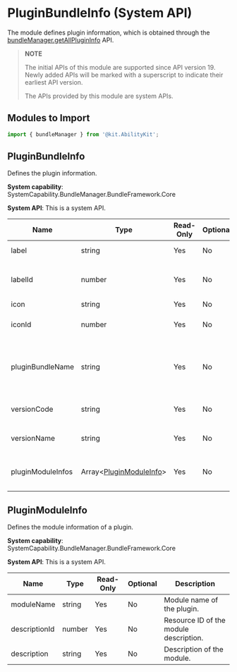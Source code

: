 # PluginBundleInfo (System API)
<!--Kit: Ability Kit-->
<!--Subsystem: BundleManager-->
<!--Owner: @wanghang904-->
<!--Designer: @hanfeng6-->
<!--Tester: @kongjing2-->
<!--Adviser: @Brilliantry_Rui-->

The module defines plugin information, which is obtained through the [bundleManager.getAllPluginInfo](js-apis-bundleManager-sys.md#bundlemanagergetallplugininfo19) API.

> **NOTE**
>
> The initial APIs of this module are supported since API version 19. Newly added APIs will be marked with a superscript to indicate their earliest API version.
>
> The APIs provided by this module are system APIs.

## Modules to Import

```ts
import { bundleManager } from '@kit.AbilityKit';
```

## PluginBundleInfo
Defines the plugin information.

**System capability**: SystemCapability.BundleManager.BundleFramework.Core
 
**System API**: This is a system API.

| Name          | Type  | Read-Only| Optional| Description          |
| -------------- | ------ | ---- | ---- | -------------- |
| label   | string | Yes  | No  | Plugin name.  |
| labelId   | number | Yes  | No  | Resource ID of the plugin name.  |
| icon   | string | Yes  | No  | Plugin icon.  |
| iconId   | number | Yes  | No  | Resource ID of the plugin icon.  |
| pluginBundleName   | string | Yes  | No  | Bundle name of the application for which the plugin is installed.  |
| versionCode   | string | Yes  | No  | Version number of the plugin.  |
| versionName   | string | Yes  | No  | Version name of the plugin.  |
| pluginModuleInfos   | Array<[PluginModuleInfo](js-apis-bundleManager-pluginBundleInfo-sys.md#pluginmoduleinfo)> | Yes  | No  | Module information of the plugin.  |

## PluginModuleInfo
Defines the module information of a plugin.

**System capability**: SystemCapability.BundleManager.BundleFramework.Core

**System API**: This is a system API.

| Name          | Type  | Read-Only| Optional| Description          |
| -------------- | ------ | ---- | ---- | -------------- |
| moduleName   | string | Yes  | No  |  Module name of the plugin. |
| descriptionId   | number | Yes  | No  |  Resource ID of the module description. |
| description   | string | Yes  | No  |  Description of the module. |
